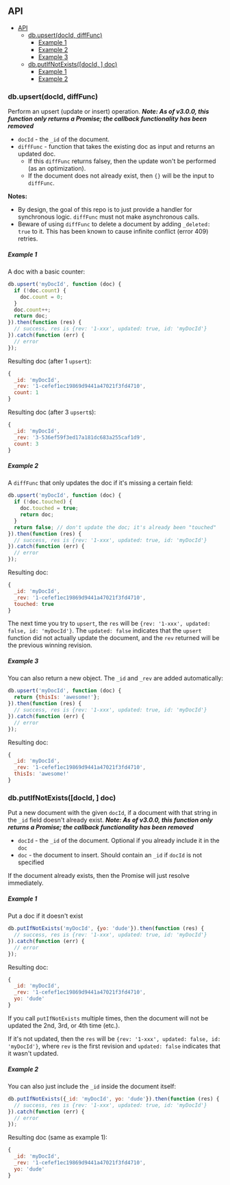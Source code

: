 API
--------

- [API](#api)
  - [db.upsert(docId, diffFunc)](#dbupsertdocid-difffunc)
      - [Example 1](#example-1)
      - [Example 2](#example-2)
      - [Example 3](#example-3)
  - [db.putIfNotExists([docId, ] doc)](#dbputifnotexistsdocid--doc)
      - [Example 1](#example-1-1)
      - [Example 2](#example-2-1)

### db.upsert(docId, diffFunc)

Perform an upsert (update or insert) operation. ***Note: As of v3.0.0, this function only returns a Promise; the callback functionality has been removed***

* `docId` - the `_id` of the document.
* `diffFunc` - function that takes the existing doc as input and returns an updated doc.
  * If this `diffFunc` returns falsey, then the update won't be performed (as an optimization).
  * If the document does not already exist, then `{}` will be the input to `diffFunc`.

**Notes:**
- By design, the goal of this repo is to just provide a handler for synchronous logic. ```diffFunc``` must not make asynchronous calls.
- Beware of using `diffFunc` to delete a document by adding `_deleted: true` to it. This has been known to cause infinite conflict (error 409) retries.

##### Example 1

A doc with a basic counter:

```js
db.upsert('myDocId', function (doc) {
  if (!doc.count) {
    doc.count = 0;
  }
  doc.count++;
  return doc;
}).then(function (res) {
  // success, res is {rev: '1-xxx', updated: true, id: 'myDocId'}
}).catch(function (err) {
  // error
});
```

Resulting doc (after 1 `upsert`):

```js
{
  _id: 'myDocId',
  _rev: '1-cefef1ec19869d9441a47021f3fd4710',
  count: 1
}
```

Resulting doc (after 3 `upsert`s):

```js
{
  _id: 'myDocId',
  _rev: '3-536ef59f3ed17a181dc683a255caf1d9',
  count: 3
}
```

##### Example 2

A `diffFunc` that only updates the doc if it's missing a certain field:

```js
db.upsert('myDocId', function (doc) {
  if (!doc.touched) {
    doc.touched = true;
    return doc;
  }
  return false; // don't update the doc; it's already been "touched"
}).then(function (res) {
  // success, res is {rev: '1-xxx', updated: true, id: 'myDocId'}
}).catch(function (err) {
  // error
});
```

Resulting doc:

```js
{
  _id: 'myDocId',
  _rev: '1-cefef1ec19869d9441a47021f3fd4710',
  touched: true
}
```

The next time you try to `upsert`, the `res` will be `{rev: '1-xxx', updated: false, id: 'myDocId'}`. The `updated: false` indicates that the `upsert` function did not actually update the document, and the `rev` returned will be the previous winning revision.

##### Example 3

You can also return a new object. The `_id` and `_rev` are added automatically:

```js
db.upsert('myDocId', function (doc) {
  return {thisIs: 'awesome!'};
}).then(function (res) {
  // success, res is {rev: '1-xxx', updated: true, id: 'myDocId'}
}).catch(function (err) {
  // error
});
```

Resulting doc:

```js
{
  _id: 'myDocId',
  _rev: '1-cefef1ec19869d9441a47021f3fd4710',
  thisIs: 'awesome!'
}
```

### db.putIfNotExists([docId, ] doc)

Put a new document with the given `docId`, if a document with that string in the `_id` field doesn't already exist. ***Note: As of v3.0.0, this function only returns a Promise; the callback functionality has been removed***

* `docId` - the `_id` of the document. Optional if you already include it in the `doc`
* `doc` - the document to insert. Should contain an `_id` if `docId` is not specified

If the document already exists, then the Promise will just resolve immediately.

##### Example 1

Put a doc if it doesn't exist

```js
db.putIfNotExists('myDocId', {yo: 'dude'}).then(function (res) {
  // success, res is {rev: '1-xxx', updated: true, id: 'myDocId'}
}).catch(function (err) {
  // error
});
```

Resulting doc:

```js
{
  _id: 'myDocId',
  _rev: '1-cefef1ec19869d9441a47021f3fd4710',
  yo: 'dude'
}
```

If you call `putIfNotExists` multiple times, then the document will not be updated the 2nd, 3rd, or 4th time (etc.).

If it's not updated, then the `res` will be `{rev: '1-xxx', updated: false, id: 'myDocId'}`, where `rev` is the first revision and `updated: false` indicates that it wasn't updated.

##### Example 2

You can also just include the `_id` inside the document itself:

```js
db.putIfNotExists({_id: 'myDocId', yo: 'dude'}).then(function (res) {
  // success, res is {rev: '1-xxx', updated: true, id: 'myDocId'}
}).catch(function (err) {
  // error
});
```

Resulting doc (same as example 1):

```js
{
  _id: 'myDocId',
  _rev: '1-cefef1ec19869d9441a47021f3fd4710',
  yo: 'dude'
}
```
